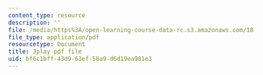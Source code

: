 ```yaml
---
content_type: resource
description: ''
file: /media/https%3A/open-learning-course-data-rc.s3.amazonaws.com/18-01sc-single-variable-calculus-fall-2010/bf6c1bff43d963ef58a9d6d19ea981e3_cdRMY39EYbs.pdf
file_type: application/pdf
resourcetype: Document
title: 3play pdf file
uid: bf6c1bff-43d9-63ef-58a9-d6d19ea981e3
---
```

